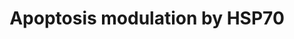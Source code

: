 ---
annotations:
- type: Pathway Ontology
  value: apoptotic cell death pathway
authors:
- MaintBot
- Mkutmon
- Khanspers
- Eweitz
description: This pathway summarizes the various ways by which HSP70 proteins can
  inhibit apoptosis.
last-edited: 2021-05-16
organisms:
- Canis familiaris
redirect_from:
- /index.php/Pathway:WP1199
- /instance/WP1199
schema-jsonld:
- '@context': https://schema.org/
  '@id': https://wikipathways.github.io/pathways/WP1199.html
  '@type': Dataset
  creator:
    '@type': Organization
    name: WikiPathways
  description: This pathway summarizes the various ways by which HSP70 proteins can
    inhibit apoptosis.
  keywords:
  - AIFM1
  - MAP3K1
  - RIPK1
  - CASP9
  - CASP8
  - NFKB1
  - CYCS
  - APAF1
  - CASP7
  - CASP3
  - MAPK10
  - FAS
  - TNFRSF1A
  - CASP2
  - CASP6
  - BID
  - HSPA1A
  - FADD
  license: CC0
  name: Apoptosis modulation by HSP70
seo: CreativeWork
title: Apoptosis modulation by HSP70
wpid: WP1199
---